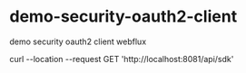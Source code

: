 # demo-security-oauth2-client
demo security oauth2 client webflux


curl --location --request GET 'http://localhost:8081/api/sdk'
